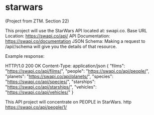 # starwars
(Project from ZTM. Section 22)

This project will use the StarWars API located at: swapi.co.
Base URL Location: https://swapi.co/api/
API Documentation: https://swapi.co/documentation
JSON Schema: Making a request to /api/<resource>/schema will give you the details of that resource.

Example response:

HTTP/1.0 200 OK
Content-Type: application/json
{
    "films": "https://swapi.co/api/films/",
    "people": "https://swapi.co/api/people/",
    "planets": "https://swapi.co/api/planets/",
    "species": "https://swapi.co/api/species/",
    "starships": "https://swapi.co/api/starships/",
    "vehicles": "https://swapi.co/api/vehicles/"
}

This API project will concentrate on PEOPLE in StarWars.
http https://swapi.co/api/people/1/
